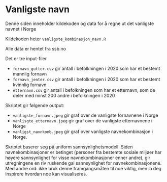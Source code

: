 # Vanligste navn
Denne siden inneholder kildekoden og data for å regne ut det vanligste navnet i Norge

Kildekoden heter `vanligste_kombinasjon_navn.R`

Alle data er hentet fra ssb.no

Det er tre input-filer
- `fornavn_gutter.csv` gir antall i befolkningen i 2020 som har et bestemt mannlig fornavn
- `fornavn_jenter.csv` gir antall i befolkningen i 2020 som har et bestemt kvinnlig fornavn
- `etternavn.csv` gir antall i befolkningen som har et etternavn, som de deler med minst 200 andre i befolkningen i 2020

Skriptet gir følgende output:
- `vanligste_fornavn.jpeg` gir graf over de vanligste fornavnene i Norge
- `vanlisgte_etternavn.jpeg` gir graf over de vanligste etternavnene i Norge
- `vanligst_navnkomb.jpeg` gir graf over vanligste navnekombinasjon i Norge.

Skriptet baserer seg på uniform sannsynlighetsmodell. Siden navnekombinasjoner er betinget (personer fra bestemte sosiale miljøer har høyere sannsynlighet for visse navnekombinasjoner enner andre), gir utregningene en riv ruskende gal sannsynlighet for navnekombinasjonene. Med andre ord: ikke bruk denne framgangsmåten til noe viktig, men la deg inspirere hvordan noe kan visualiseres.
